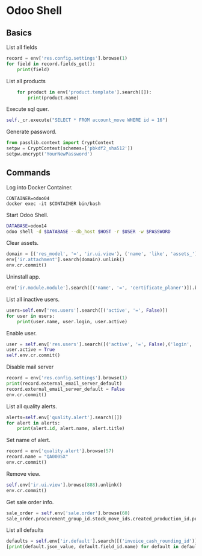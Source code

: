 # Odoo Shell

## Basics

List all fields

```python
record = env['res.config.settings'].browse(1)
for field in record.fields_get():
    print(field)
```

List all products

```python
	for product in env['product.template'].search([]):
		print(product.name)
```

Execute sql quer.
```python
self._cr.execute("SELECT * FROM account_move WHERE id = 16")
```

Generate password.
```python
from passlib.context import CryptContext
setpw = CryptContext(schemes=['pbkdf2_sha512'])
setpw.encrypt('YourNewPassword')
```

## Commands

Log into Docker Container.  
```
CONTAINER=odoo04
docker exec -it $CONTAINER bin/bash
```

Start Odoo Shell.  
```bash
DATABASE=odoo14
odoo shell -d $DATABASE --db_host $HOST -r $USER -w $PASSWORD
```

Clear assets.  
```python
domain = [('res_model', '=', 'ir.ui.view'), ('name', 'like', 'assets_')]
env['ir.attachment'].search(domain).unlink()
env.cr.commit()
```

Uninstall app.
```python
env['ir.module.module'].search([('name', '=', 'certificate_planer')]).button_immediate_uninstall()
```

List all inactive users.
```python
users=self.env['res.users'].search([('active', '=', False)])
for user in users:
	print(user.name, user.login, user.active)
```

Enable user.
```python
user = self.env['res.users'].search([('active', '=', False),('login', '=', 'janik.vonrotz@mint-system.ch')])
user.active = True
self.env.cr.commit()
```

Disable mail server

```python
record = env['res.config.settings'].browse(1)
print(record.external_email_server_default)
record.external_email_server_default = False
env.cr.commit()
```

List all quality alerts.
```python
alerts=self.env['quality.alert'].search([])
for alert in alerts:
	print(alert.id, alert.name, alert.title)
```

Set name of alert.
```python
record = env['quality.alert'].browse(57)
record.name = "QA0005X"
env.cr.commit()
```

Remove view.
```python
self.env['ir.ui.view'].browse(888).unlink()
env.cr.commit()
```

Get sale order info.
```python
sale_order = self.env['sale.order'].browse(60)
sale_order.procurement_group_id.stock_move_ids.created_production_id.procurement_group_id.mrp_production_ids
```

List all defaults
```python
defaults = self.env['ir.default'].search([('invoice_cash_rounding_id')], limit=1)
[print(default.json_value, default.field_id.name) for default in defaults]
```
